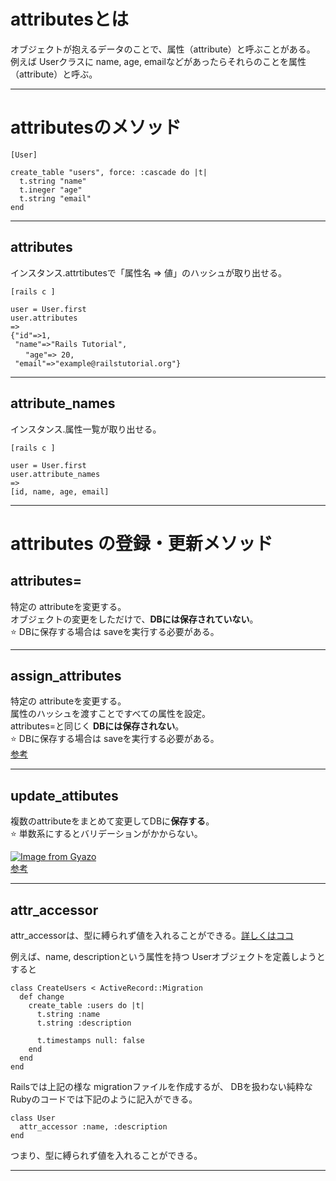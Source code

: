 # attributesとは
オブジェクトが抱えるデータのことで、属性（attribute）と呼ぶことがある。
例えば Userクラスに name, age, emailなどがあったらそれらのことを属性（attribute）と呼ぶ。
***

# attributesのメソッド
~~~
[User]

create_table "users", force: :cascade do |t|
  t.string "name"
  t.ineger "age"
  t.string "email"
end
~~~
***

## attributes
インスタンス.attrtibutesで「属性名 => 値」のハッシュが取り出せる。
~~~
[rails c ]

user = User.first
user.attributes
=>
{"id"=>1,
 "name"=>"Rails Tutorial",
　　"age"=> 20,
 "email"=>"example@railstutorial.org"}
~~~
***

## attribute_names
インスタンス.属性一覧が取り出せる。
~~~
[rails c ]

user = User.first
user.attribute_names
=>
[id, name, age, email]
~~~
***

# attributes の登録・更新メソッド

## attributes=
特定の attributeを変更する。  
オブジェクトの変更をしただけで、**DBには保存されていない**。  
⭐️ DBに保存する場合は saveを実行する必要がある。  
***

##  assign_attributes
特定の attributeを変更する。  
属性のハッシュを渡すことですべての属性を設定。  
attributes=と同じく **DBには保存されない**。  
⭐️ DBに保存する場合は saveを実行する必要がある。  
[参考](https://railsdoc.com/page/assign_attributes)
***

## update_attibutes
複数のattributeをまとめて変更してDBに**保存する**。   
⭐️ 単数系にするとバリデーションがかからない。  
    
[![Image from Gyazo](https://i.gyazo.com/970730e6a778164129296bba28e65be2.png)](https://gyazo.com/970730e6a778164129296bba28e65be2)    
[参考](https://railsdoc.com/page/model_update_attributes)
***

## attr_accessor  
attr_accessorは、型に縛られず値を入れることができる。[詳しくはココ](https://github.com/Tarara33/TIL/blob/main/Ruby/%E3%82%AF%E3%83%A9%E3%82%B9/%E3%82%B2%E3%83%83%E3%82%BF%E3%83%BC%E3%81%A8%E3%82%BB%E3%83%83%E3%82%BF%E3%83%BC.md)   
    
例えば、name, descriptionという属性を持つ Userオブジェクトを定義しようとすると
~~~
class CreateUsers < ActiveRecord::Migration
  def change
    create_table :users do |t|
      t.string :name
      t.string :description

      t.timestamps null: false
    end
  end
end
~~~
Railsでは上記の様な migrationファイルを作成するが、
DBを扱わない純粋な Rubyのコードでは下記のように記入ができる。  
~~~
class User
  attr_accessor :name, :description
end
~~~
つまり、型に縛られず値を入れることができる。
***

